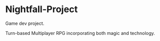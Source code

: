 # Nightfall-Project

Game dev project.

Turn-based Multiplayer RPG incorporating both magic and technology. 
